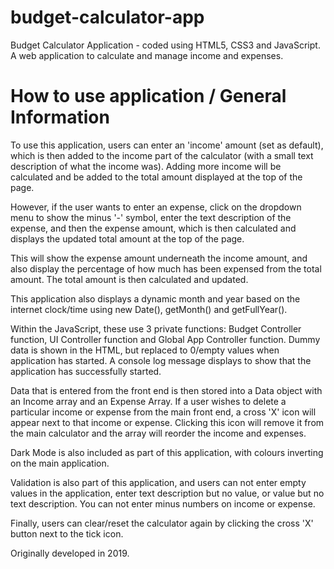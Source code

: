 # budget-calculator-app
Budget Calculator Application - coded using HTML5, CSS3 and JavaScript. A web application to calculate and manage income and expenses.


# How to use application / General Information

To use this application, users can enter an 'income' amount (set as default), which is then added to the income part of the calculator (with a small text description of what the income was). Adding more income will be calculated and be added to the total amount displayed at the top of the page.

However, if the user wants to enter an expense, click on the dropdown menu to show the minus '-' symbol, enter the text description of the expense, and then the expense amount, which is then calculated and displays the updated total amount at the top of the page. 

This will show the expense amount underneath the income amount, and also display the percentage of how much has been expensed from the total amount. The total amount is then calculated and updated.

This application also displays a dynamic month and year based on the internet clock/time using new Date(), getMonth() and getFullYear().

Within the JavaScript, these use 3 private functions: Budget Controller function, UI Controller function and Global App Controller function. Dummy data is shown in the HTML, but replaced to 0/empty values when application has started. A console log message displays to show that the application has successfully started.

Data that is entered from the front end is then stored into a Data object with an Income array and an Expense Array. If a user wishes to delete a particular income or expense from the main front end, a cross 'X' icon will appear next to that income or expense. Clicking this icon will remove it from the main calculator and the array will reorder the income and expenses.

Dark Mode is also included as part of this application, with colours inverting on the main application.

Validation is also part of this application, and users can not enter empty values in the application, enter text description but no value, or value but no text description. You can not enter minus numbers on income or expense.

Finally, users can clear/reset the calculator again by clicking the cross 'X' button next to the tick icon.

Originally developed in 2019.
